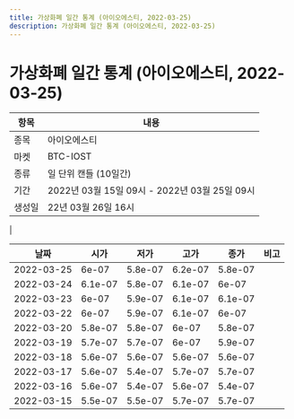 ```yaml
---
title: 가상화폐 일간 통계 (아이오에스티, 2022-03-25)
description: 가상화폐 일간 통계 (아이오에스티, 2022-03-25)
---
```


가상화폐 일간 통계 (아이오에스티, 2022-03-25)
===

|항목|내용|
|--|--|
|종목|아이오에스티|
|마켓|BTC-IOST|
|종류|일 단위 캔들 (10일간)|
|기간|2022년 03월 15일 09시 - 2022년 03월 25일 09시|
|생성일|22년 03월 26일 16시|
|

|날짜|시가|저가|고가|종가|비고|
|--|--|--|--|--|--|
|2022-03-25|6e-07|5.8e-07|6.2e-07|5.8e-07|    |
|2022-03-24|6.1e-07|5.8e-07|6.1e-07|6e-07|    |
|2022-03-23|6e-07|5.9e-07|6.1e-07|6.1e-07|    |
|2022-03-22|6e-07|5.9e-07|6.1e-07|6e-07|    |
|2022-03-20|5.8e-07|5.8e-07|6e-07|5.8e-07|    |
|2022-03-19|5.7e-07|5.7e-07|6e-07|5.9e-07|    |
|2022-03-18|5.6e-07|5.6e-07|5.6e-07|5.6e-07|    |
|2022-03-17|5.6e-07|5.4e-07|5.7e-07|5.7e-07|    |
|2022-03-16|5.6e-07|5.4e-07|5.6e-07|5.4e-07|    |
|2022-03-15|5.5e-07|5.5e-07|5.7e-07|5.7e-07|    |
